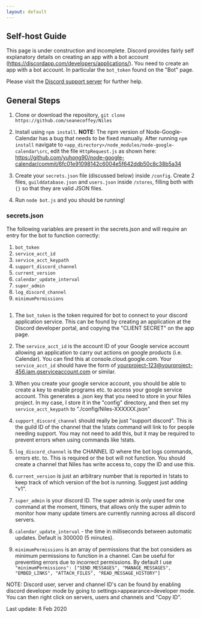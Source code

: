 ```yaml
---
layout: default
---
```


## Self-host Guide

This page is under construction and incomplete.  Discord provides fairly self explanatory details on creating an app with a bot account (https://discordapp.com/developers/applications/).  You need to create an app with a bot account.  In particular the `bot_token` found on the "Bot" page.

Please visit the [Discord support server](https://discord.gg/jNyntBn) for further help.

## General Steps

1. Clone or download the repository, `git clone https://github.com/seanecoffey/Niles`

2. Install using `npm install`.  **NOTE:** The npm version of Node-Google-Calendar has a bug that needs to be fixed manually. After running `npm install` navigate to `<app_directory>/node_modules/node-google-calendar\src`, edit the file `HttpRequest.js` as shown here: https://github.com/yuhong90/node-google-calendar/commit/6fc01e91098142c6004e5f642ddb50c8c38b5a34

3. Create your `secrets.json` file (discussed below) inside `/config`.  Create 2 files, `guilddatabase.json` and `users.json` inside `/stores`, filling both with `{}` so that they are valid JSON files.

4. Run `node bot.js` and you should be running!


### secrets.json

The following variables are present in the secrets.json and will require an entry for the bot to function correctly:

1. `bot_token`
2. `service_acct_id`
3. `service_acct_keypath`
4. `support_discord_channel`
5. `current_version`
6. `calendar_update_interval`
7. `super_admin`
8. `log_discord_channel`
9. `minimumPermissions`

```
```

1. The `bot_token` is the token required for bot to connect to your discord application service.  This can be found by creating an application at the Discord developer portal, and copying the "CLIENT SECRET" on the app page.

2. The `service_acct_id` is the account ID of your Google service account allowing an application to carry out actions on google products (i.e. Calendar). You can find this at console.cloud.google.com.  Your `service_acct_id` should have the form of yourproject-123@yourproject-456.iam.gserviceaccount.com or similar.

3. When you create your google service account, you should be able to create a key to enable programs etc. to access your google service account.  This generates a .json key that you need to store in your Niles project.  In my case, I store it in the "config" directory, and then set my `service_acct_keypath` to "./config/Niles-XXXXXX.json"

4. `support_discord_channel` should really be just "support discord".  This is the guild ID of the channel that the !stats command will link to for people needing support. You may not need to add this, but it may be required to prevent errors when using commands like !stats.

5. `log_discord_channel` is the CHANNEL ID where the bot logs commands, errors etc. to.  This is required or the bot will not function.  You should create a channel that Niles has write access to, copy the ID and use this.

6. `current_version` is just an arbitrary number that is reported in !stats to keep track of which version of the bot is running.  Suggest just adding "v1".

7. `super_admin` is your discord ID.  The super admin is only used for one command at the moment, !timers, that allows only the super admin to monitor how many update timers are currently running across all discord servers.

8. `calendar_update_interval` - the time in milliseconds between automatic updates.  Default is 300000 (5 minutes).

9. `minimumPermissions` is an array of permissions that the bot considers as minimum permissions to function in a channel.  Can be useful for preventing errors due to incorrect permissions.  By default I use `"minimumPermissions": ["SEND_MESSAGES", "MANAGE_MESSAGES", "EMBED_LINKS", "ATTACH_FILES", "READ_MESSAGE_HISTORY"]`


NOTE: Discord user, server and channel ID's can be found by enabling discord developer mode by going to settings>appearance>developer mode.  You can then right click on servers, users and channels and "Copy ID".

Last update: 8 Feb 2020
